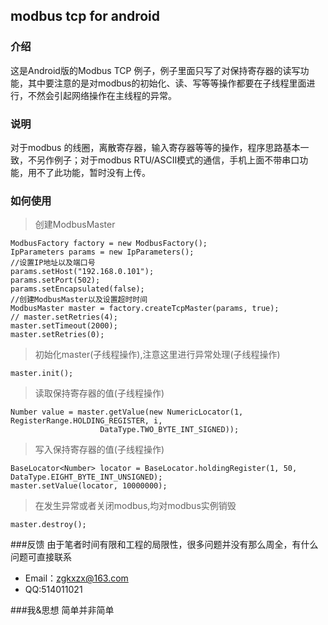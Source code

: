 ## modbus tcp for android

### 介绍
这是Android版的Modbus TCP 例子，例子里面只写了对保持寄存器的读写功能，其中要注意的是对modbus的初始化、读、写等等操作都要在子线程里面进行，不然会引起网络操作在主线程的异常。

### 说明
对于modbus 的线圈，离散寄存器，输入寄存器等等的操作，程序思路基本一致，不另作例子；对于modbus RTU/ASCII模式的通信，手机上面不带串口功能，用不了此功能，暂时没有上传。

### 如何使用
>创建ModbusMaster
	
	ModbusFactory factory = new ModbusFactory();
    IpParameters params = new IpParameters();
	//设置IP地址以及端口号
    params.setHost("192.168.0.101");
    params.setPort(502);
    params.setEncapsulated(false);
	//创建ModbusMaster以及设置超时时间
    ModbusMaster master = factory.createTcpMaster(params, true);
    // master.setRetries(4);
    master.setTimeout(2000);
    master.setRetries(0);

>初始化master(子线程操作),注意这里进行异常处理(子线程操作)

	master.init();

>读取保持寄存器的值(子线程操作)

	Number value = master.getValue(new NumericLocator(1, RegisterRange.HOLDING_REGISTER, i,
                        DataType.TWO_BYTE_INT_SIGNED));
>写入保持寄存器的值(子线程操作)
	
	BaseLocator<Number> locator = BaseLocator.holdingRegister(1, 50, DataType.EIGHT_BYTE_INT_UNSIGNED);
    master.setValue(locator, 10000000);

>在发生异常或者关闭modbus,均对modbus实例销毁

	master.destroy();
	
###反馈
由于笔者时间有限和工程的局限性，很多问题并没有那么周全，有什么问题可直接联系
* Email：zgkxzx@163.com
* QQ:514011021

###我&思想
简单并非简单
	
